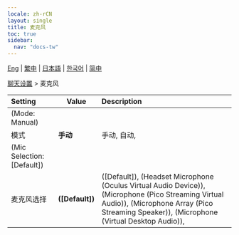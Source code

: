 ```yaml
---
locale: zh-rCN
layout: single
title: 麦克风
toc: true
sidebar:
  nav: "docs-tw"
---
```

[Eng](/dancexr/menu/2025.4/chat/microphone) | [繁中](/tw/dancexr/menu/2025.4/chat/microphone) | [日本語](/jp/dancexr/menu/2025.4/chat/microphone) | [한국어](/kr/dancexr/menu/2025.4/chat/microphone) | [简中](/zh/dancexr/menu/2025.4/chat/microphone)

[聊天设置](../menu#聊天设置) > 麦克风



| Setting | Value | Description |
| :--- | --- | :--- |
| (Mode: Manual) || 
| 模式 | **手动** | 手动, 自动,  |
| (Mic Selection: [Default]) || 
| 麦克风选择 | **([Default])** | ([Default]), (Headset Microphone (Oculus Virtual Audio Device)), (Microphone (Pico Streaming Virtual Audio)), (Microphone Array (Pico Streaming Speaker)), (Microphone (Virtual Desktop Audio)),  |
